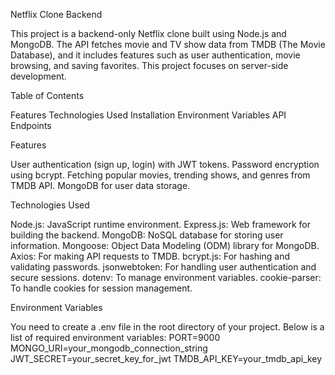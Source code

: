 Netflix Clone Backend

This project is a backend-only Netflix clone built using Node.js and MongoDB. The API fetches movie and TV show data from TMDB (The Movie Database), and it includes features such as user authentication, movie browsing, and saving favorites. This project focuses on server-side development.

Table of Contents

Features
Technologies Used
Installation
Environment Variables
API Endpoints

Features

User authentication (sign up, login) with JWT tokens.
Password encryption using bcrypt.
Fetching popular movies, trending shows, and genres from TMDB API.
MongoDB for user data storage.

Technologies Used

Node.js: JavaScript runtime environment.
Express.js: Web framework for building the backend.
MongoDB: NoSQL database for storing user information.
Mongoose: Object Data Modeling (ODM) library for MongoDB.
Axios: For making API requests to TMDB.
bcrypt.js: For hashing and validating passwords.
jsonwebtoken: For handling user authentication and secure sessions.
dotenv: To manage environment variables.
cookie-parser: To handle cookies for session management.

Environment Variables

You need to create a .env file in the root directory of your project. Below is a list of required environment variables:
PORT=9000
MONGO_URI=your_mongodb_connection_string
JWT_SECRET=your_secret_key_for_jwt
TMDB_API_KEY=your_tmdb_api_key